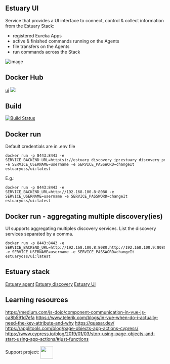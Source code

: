 ## Estuary UI

Service that provides a UI interface to connect, control & collect information from the Estuary Stack:

- registered Eureka Apps
- active & finished commands running on the Agents
- file transfers on the Agents
- run commands across the Stack

![image](https://user-images.githubusercontent.com/43060213/146963197-2fa89b91-ba1e-44c8-a36c-00a2015a831e.png)

## Docker Hub

[ui](https://hub.docker.com/r/estuaryoss/ui) ![](https://img.shields.io/docker/pulls/estuaryoss/ui.svg)

## Build

[![Build Status](https://app.travis-ci.com/estuaryoss/estuary-ui.svg?branch=master)](https://app.travis-ci.com/estuaryoss/estuary-ui)

## Docker run

Default credentials are in .env file

```shell script
docker run -p 8443:8443 -e SERVICE_BACKEND_URL=http(s)://estuary_discovery_ip:estuary_discovery_port -e SERVICE_USERNAME=username -e SERVICE_PASSWORD=changeIt estuaryoss/ui:latest
```

E.g.:

```shell script
docker run -p 8443:8443 -e SERVICE_BACKEND_URL=http://192.168.100.8:8080 -e SERVICE_USERNAME=username -e SERVICE_PASSWORD=changeIt estuaryoss/ui:latest
```

## Docker run - aggregating multiple discovery(ies)

UI supports aggregating multiples discovery services. List the discovery services separated by a comma.

```shell script
docker run -p 8443:8443 -e SERVICE_BACKEND_URL=http://192.168.100.8:8080,http://192.168.100.9:8080 -e SERVICE_USERNAME=username -e SERVICE_PASSWORD=changeIt estuaryoss/ui:latest
```

## Estuary stack

[Estuary agent](https://github.com/estuaryoss/estuary-agent)
[Estuary discovery](https://github.com/estuaryoss/estuary-discovery)
[Estuary UI](https://github.com/estuaryoss/estuary-ui)

## Learning resources

https://medium.com/js-dojo/component-communication-in-vue-js-ca8b591d7efa
https://www.telerik.com/blogs/in-vue-when-do-i-actually-need-the-key-attribute-and-why
https://quasar.dev/
https://applitools.com/blog/page-objects-app-actions-cypress/
https://www.cypress.io/blog/2019/01/03/stop-using-page-objects-and-start-using-app-actions/#just-functions

Support
project: <a href="https://paypal.me/catalindinuta?locale.x=en_US"><img src="https://lh3.googleusercontent.com/Y2_nyEd0zJftXnlhQrWoweEvAy4RzbpDah_65JGQDKo9zCcBxHVpajYgXWFZcXdKS_o=s180-rw" height="40" width="40" align="center"></a>
